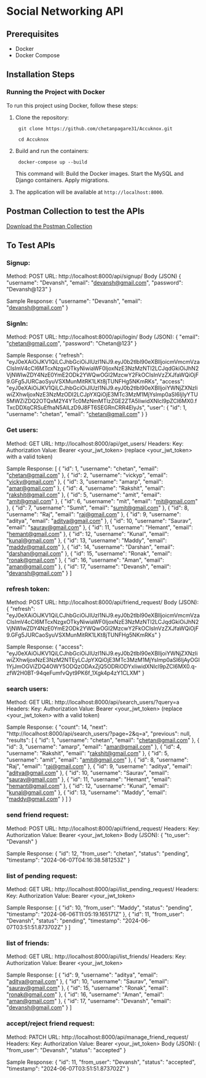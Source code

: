 # Social Networking API

## Prerequisites

- Docker
- Docker Compose

## Installation Steps

### Running the Project with Docker

To run this project using Docker, follow these steps:

1. Clone the repository:

        git clone https://github.com/chetanpagare31/Accuknox.git

        cd Accuknox

2. Build and run the containers:

        docker-compose up --build

    This command will:
        Build the Docker images.
        Start the MySQL and Django containers.
        Apply migrations.

3. The application will be available at `http://localhost:8000`.

## Postman Collection to test the APIs

[Download the Postman Collection]( Social_Networking_APP.postman_collection.json)

## To Test APIs 

### Signup:
Method: POST
URL: http://localhost:8000/api/signup/
Body (JSON)
    {
        "username": "Devansh",
        "email": "devansh@gmail.com",
        "password": "Devansh@123"
    }

Sample Response:
    {
        "username": "Devansh",
        "email": "devansh@gmail.com"
    }



### SignIn:
Method: POST
URL: http://localhost:8000/api/login/
Body (JSON):
    {
        "email": "chetan@gmail.com",
        "password": "Chetan@123"
    }

Sample Response:
    {
        "refresh": "eyJ0eXAiOiJKV1QiLCJhbGciOiJIUzI1NiJ9.eyJ0b2tlbl90eXBlIjoicmVmcmVzaCIsImV4cCI6MTcxNzgxOTkyNiwiaWF0IjoxNzE3NzMzNTI2LCJqdGkiOiJhN2VjNWIwZDY4NzE0YmE2ODk2YWQwOGI2MzcwY2FkOCIsInVzZXJfaWQiOjF9.GFg5JURCaoSyuVSXMunMitRK1LKt8jTUNFHg5NKmRKs",
        "access": "eyJ0eXAiOiJKV1QiLCJhbGciOiJIUzI1NiJ9.eyJ0b2tlbl90eXBlIjoiYWNjZXNzIiwiZXhwIjoxNzE3NzMzODI2LCJpYXQiOjE3MTc3MzM1MjYsImp0aSI6IjIyYTU5MWZiZDQ2OTQxM2Y4YTc0MzNmMTIzZGE2ZTA5IiwidXNlcl9pZCI6MX0.fTxcDDXqCRSuEfhaN5AILzD9J8FT6SEGRnCRR4ElyJs",
        "user": {
            "id": 1,
            "username": "chetan",
            "email": "chetan@gmail.com"
        }
    }

### Get users:
Method: GET
URL: http://localhost:8000/api/get_users/
Headers:
Key: Authorization
Value: Bearer <your_jwt_token> (replace <your_jwt_token> with a valid token)

Sample Response:
[
    {
        "id": 1,
        "username": "chetan",
        "email": "chetan@gmail.com"
    },
    {
        "id": 2,
        "username": "vickyp",
        "email": "vicky@gmail.com"
    },
    {
        "id": 3,
        "username": "amarp",
        "email": "amar@gmail.com"
    },
    {
        "id": 4,
        "username": "Rakshit",
        "email": "rakshit@gmail.com"
    },
    {
        "id": 5,
        "username": "amit",
        "email": "amit@gmail.com"
    },
    {
        "id": 6,
        "username": "mit",
        "email": "mit@gmail.com"
    },
    {
        "id": 7,
        "username": "Sumit",
        "email": "sumit@gmail.com"
    },
    {
        "id": 8,
        "username": "Raj",
        "email": "raj@gmail.com"
    },
    {
        "id": 9,
        "username": "aditya",
        "email": "aditya@gmail.com"
    },
    {
        "id": 10,
        "username": "Saurav",
        "email": "saurav@gmail.com"
    },
    {
        "id": 11,
        "username": "Hemant",
        "email": "hemant@gmail.com"
    },
    {
        "id": 12,
        "username": "Kunal",
        "email": "kunal@gmail.com"
    },
    {
        "id": 13,
        "username": "Maddy",
        "email": "maddy@gmail.com"
    },
    {
        "id": 14,
        "username": "Darshan",
        "email": "darshan@gmail.com"
    },
    {
        "id": 15,
        "username": "Ronak",
        "email": "ronak@gmail.com"
    },
    {
        "id": 16,
        "username": "Aman",
        "email": "aman@gmail.com"
    },
    {
        "id": 17,
        "username": "Devansh",
        "email": "devansh@gmail.com"
    }
]

### refresh token:
Method: POST
URL: http://localhost:8000/api/friend_request/
Body (JSON):
{
    "refresh": "eyJ0eXAiOiJKV1QiLCJhbGciOiJIUzI1NiJ9.eyJ0b2tlbl90eXBlIjoicmVmcmVzaCIsImV4cCI6MTcxNzgxOTkyNiwiaWF0IjoxNzE3NzMzNTI2LCJqdGkiOiJhN2VjNWIwZDY4NzE0YmE2ODk2YWQwOGI2MzcwY2FkOCIsInVzZXJfaWQiOjF9.GFg5JURCaoSyuVSXMunMitRK1LKt8jTUNFHg5NKmRKs"
}

Sample Response:
{
    "access": "eyJ0eXAiOiJKV1QiLCJhbGciOiJIUzI1NiJ9.eyJ0b2tlbl90eXBlIjoiYWNjZXNzIiwiZXhwIjoxNzE3NzM2NTEyLCJpYXQiOjE3MTc3MzM1MjYsImp0aSI6IjAyOGI1YjJmOGViZDQ4OWY5ODQzODAxZjQ5ODRiODYxIiwidXNlcl9pZCI6MX0.q-zfW2H0BT-94qeFumfvQyt9PK6f_1Xgk4p4zY1CLXM"
}

### search users:
Method: GET
URL: http://localhost:8000/api/search_users/?query=a
Headers:
Key: Authorization
Value: Bearer <your_jwt_token> (replace <your_jwt_token> with a valid token)

Sample Response:
{
    "count": 14,
    "next": "http://localhost:8000/api/search_users/?page=2&q=a",
    "previous": null,
    "results": [
        {
            "id": 1,
            "username": "chetan",
            "email": "chetan@gmail.com"
        },
        {
            "id": 3,
            "username": "amarp",
            "email": "amar@gmail.com"
        },
        {
            "id": 4,
            "username": "Rakshit",
            "email": "rakshit@gmail.com"
        },
        {
            "id": 5,
            "username": "amit",
            "email": "amit@gmail.com"
        },
        {
            "id": 8,
            "username": "Raj",
            "email": "raj@gmail.com"
        },
        {
            "id": 9,
            "username": "aditya",
            "email": "aditya@gmail.com"
        },
        {
            "id": 10,
            "username": "Saurav",
            "email": "saurav@gmail.com"
        },
        {
            "id": 11,
            "username": "Hemant",
            "email": "hemant@gmail.com"
        },
        {
            "id": 12,
            "username": "Kunal",
            "email": "kunal@gmail.com"
        },
        {
            "id": 13,
            "username": "Maddy",
            "email": "maddy@gmail.com"
        }
    ]
}


### send friend request:
Method: POST
URL: http://localhost:8000/api/friend_request/
Headers:
Key: Authorization
Value: Bearer <your_jwt_token>
Body (JSON):
{
    "to_user": "Devansh"
}

Sample Response:
{
    "id": 12,
    "from_user": "chetan",
    "status": "pending",
    "timestamp": "2024-06-07T04:16:38.581253Z"
}

### list of pending request:
Method: GET
URL: http://localhost:8000/api/list_pending_request/
Headers:
Key: Authorization
Value: Bearer <your_jwt_token>

Sample Response:
[
    {
        "id": 10,
        "from_user": "Maddy",
        "status": "pending",
        "timestamp": "2024-06-06T11:05:19.165171Z"
    },
    {
        "id": 11,
        "from_user": "Devansh",
        "status": "pending",
        "timestamp": "2024-06-07T03:51:51.873702Z"
    }
]
### list of friends:
Method: GET
URL: http://localhost:8000/api/list_friends/
Headers:
Key: Authorization
Value: Bearer <your_jwt_token>

Sample Response:
[
    {
        "id": 9,
        "username": "aditya",
        "email": "aditya@gmail.com"
    },
    {
        "id": 10,
        "username": "Saurav",
        "email": "saurav@gmail.com"
    },
    {
        "id": 15,
        "username": "Ronak",
        "email": "ronak@gmail.com"
    },
    {
        "id": 16,
        "username": "Aman",
        "email": "aman@gmail.com"
    },
    {
        "id": 17,
        "username": "Devansh",
        "email": "devansh@gmail.com"
    }
]

### accept/reject friend request:
Method: PATCH
URL: http://localhost:8000/api/manage_friend_request/
Headers:
Key: Authorization
Value: Bearer <your_jwt_token>
Body (JSON):
{
    "from_user": "Devansh",
    "status": "accepted"
}

Sample Response:
{
    "id": 11,
    "from_user": "Devansh",
    "status": "accepted",
    "timestamp": "2024-06-07T03:51:51.873702Z"
}